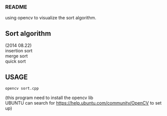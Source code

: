 ### README ###
using opencv to visualize the sort algorithm.

## Sort algorithm ##
(2014 08.22)  
insertion sort  
merge sort  
quick sort  

## USAGE ##
```
opencv sort.cpp  
```

(this program need to install the opencv lib  
UBUNTU can search for https://help.ubuntu.com/community/OpenCV to set up)  

